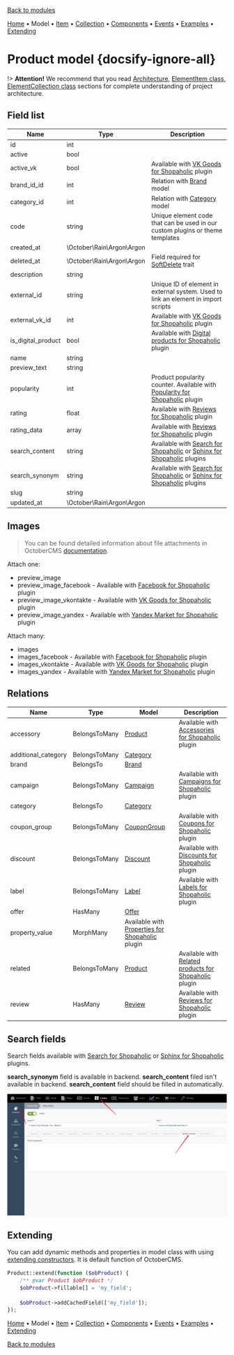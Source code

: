 [Back to modules](modules/home.md)

[Home](modules/product/home.md)
• Model
• [Item](modules/product/item/item.md)
• [Collection](modules/product/collection/collection.md)
• [Components](modules/product/component/component.md)
• [Events](modules/product/event/event.md)
• [Examples](modules/product/examples/examples.md)
• [Extending](modules/product/extending/extending.md)

# Product model {docsify-ignore-all}

!> **Attention!**  We recommend that you read [Architecture](home.md#architecture), [ElementItem class](item-class/item-class.md),
[ElementCollection class](collection-class/collection-class.md) sections for complete understanding of  project architecture.

## Field list

|  Name | Type | Description |
|-------|------|--------|
|id|int|
|active|bool|
|active_vk|bool|Available with [VK Goods for Shopaholic](plugins/home#vk-goods-for-shopaholic) plugin|
|brand_id_id|int|Relation with [Brand](modules/brand/model/model.md) model|
|category_id|int|Relation with [Category](modules/category/model/model.md) model|
|code|string|Unique element code that can be used in our custom plugins or theme templates|
|created_at|\October\Rain\Argon\Argon|
|deleted_at|\October\Rain\Argon\Argon|Field required for [SoftDelete](https://octobercms.com/docs/database/traits#soft-deleting) trait|
|description|string|
|external_id|string|Unique ID of element in external system. Used to link an element in import scripts|
|external_vk_id|int|Available with [VK Goods for Shopaholic](plugins/home#vk-goods-for-shopaholic) plugin|
|is_digital_product|bool|Available with [Digital products for Shopaholic](plugins/home.md#digital-products-for-shopaholic) plugin|
|name|string|
|preview_text|string|
|popularity|int|Product popularity counter. Available with [Popularity for Shopaholic](plugins/home.md#popularity-for-shopaholic) plugin|
|rating|float|Available with [Reviews for Shopaholic](plugins/home.md#reviews-for-shopaholic) plugin|
|rating_data|array|Available with [Reviews for Shopaholic](plugins/home.md#reviews-for-shopaholic) plugin|
|search_content|string|Available with [Search for Shopaholic](plugins/home.md#search-for-shopaholic) or [Sphinx for Shopaholic](plugins/home.md#search-for-shopaholic) plugins|
|search_synonym|string|Available with [Search for Shopaholic](plugins/home.md#search-for-shopaholic) or [Sphinx for Shopaholic](plugins/home.md#search-for-shopaholic) plugins|
|slug|string|
|updated_at|\October\Rain\Argon\Argon|

## Images

> You can be found detailed information about file attachments in OctoberCMS [documentation](https://octobercms.com/docs/database/attachments).

Attach one:
* preview_image
* preview_image_facebook - Available with [Facebook for Shopaholic](plugins/home#facebook-for-shopaholic) plugin
* preview_image_vkontakte - Available with [VK Goods for Shopaholic](plugins/home#vk-goods-for-shopaholic) plugin
* preview_image_yandex - Available with [Yandex Market for Shopaholic](plugins/home#yandex-market-for-shopaholic) plugin
 
 Attach many:
* images
* images_facebook - Available with [Facebook for Shopaholic](plugins/home#facebook-for-shopaholic) plugin
* images_vkontakte - Available with [VK Goods for Shopaholic](plugins/home#vk-goods-for-shopaholic) plugin
* images_yandex - Available with [Yandex Market for Shopaholic](plugins/home#yandex-market-for-shopaholic) plugin

## Relations

|Name|Type|Model|Description|
|-----|-----|-----|-----|
|accessory|BelongsToMany|[Product](modules/product/model/model.md)|Available with [Accessories for Shopaholic](plugins/home.md#accessories-for-shopaholic) plugin|
|additional_category|BelongsToMany|[Category](modules/category/model/model.md)|
|brand|BelongsTo|[Brand](modules/brand/model/model.md)|
|campaign|BelongsToMany|[Campaign](modules/campaign/model/model.md)|Available with [Campaigns for Shopaholic](plugins/home.md#campaigns-for-shopaholic) plugin|
|category|BelongsTo|[Category](modules/category/model/model.md)|
|coupon_group|BelongsToMany|[CouponGroup](modules/coupongroup/model/model.md)|Available with [Coupons for Shopaholic](plugins/home.md#coupons-for-shopaholic) plugin|
|discount|BelongsToMany|[Discount](modules/discount/model/model.md)|Available with [Discounts for Shopaholic](plugins/home.md#discounts-for-shopaholic) plugin|
|label|BelongsToMany|[Label](modules/label/model/model.md)|Available with [Labels for Shopaholic](plugins/home.md#labels-for-shopaholic) plugin|
|offer|HasMany|[Offer](modules/offer/model/model.md)|
|property_value|MorphMany|Available with [Properties for Shopaholic](plugins/home.md#properties-for-shopaholic) plugin|
|related|BelongsToMany|[Product](modules/product/model/model.md)|Available with [Related products for Shopaholic](plugins/home.md#related-products-for-shopaholic) plugin|
|review|HasMany|[Review](modules/review/model/model.md)|Available with [Reviews for Shopaholic](plugins/home.md#reviews-for-shopaholic) plugin|

## Search fields

Search fields available with [Search for Shopaholic](plugins/home.md#search-for-shopaholic) or [Sphinx for Shopaholic](plugins/home.md#search-for-shopaholic) plugins.

**search_synonym** field is available in backend. **search_content** filed isn't available in backend. **search_content** field should be filled in automatically. 

![](./../../../assets/images/backend-product-3.png)

## Extending

You can add dynamic methods and properties in model class with using [extending constructors](http://octobercms.com/docs/services/behaviors#constructor-extension).
It is default function of OctoberCMS.

```php
Product::extend(function ($obProduct) {
    /** @var Product $obProduct */
    $obProduct->fillable[] = 'my_field';
    
    $obProduct->addCachedField(['my_field']);
});
```

[Home](modules/product/home.md)
• Model
• [Item](modules/product/item/item.md)
• [Collection](modules/product/collection/collection.md)
• [Components](modules/product/component/component.md)
• [Events](modules/product/event/event.md)
• [Examples](modules/product/examples/examples.md)
• [Extending](modules/product/extending/extending.md)

[Back to modules](modules/home.md)

